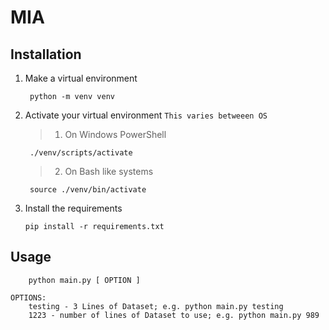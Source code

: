 # MIA
 
## Installation

1. Make a virtual environment

        python -m venv venv

2. Activate your virtual environment `This varies betweeen OS`

    > 1. On Windows PowerShell

        ./venv/scripts/activate
    
    > 2. On Bash like systems

        source ./venv/bin/activate

3.  Install the requirements

        pip install -r requirements.txt


## Usage

        python main.py [ OPTION ]

    OPTIONS:
        testing - 3 Lines of Dataset; e.g. python main.py testing
        1223 - number of lines of Dataset to use; e.g. python main.py 989
